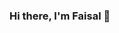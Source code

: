### Hi there, I'm Faisal 👋 


[instagram]: https://www.instagram.com/m_khxn.f/
[linkedin]: https://www.linkedin.com/in/mdfaisalkhn/
